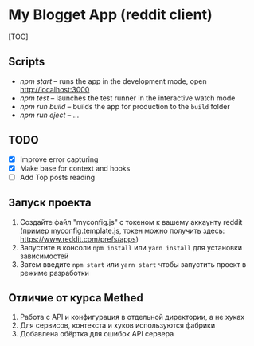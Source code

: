 # My Blogget App (reddit client)

[TOC]

## Scripts


- *npm start* – runs the app in the development mode, open [http://localhost:3000](http://localhost:3000)
- *npm test* – launches the test runner in the interactive watch mode
- *npm run build* – builds the app for production to the `build` folder
- *npm run eject* – ...

## TODO
- [x] Improve error capturing
- [x] Make base for context and hooks
- [ ] Add Top posts reading

## Запуск проекта
1. Создайте файл "myconfig.js" с токеном к вашему аккаунту reddit
   (пример myconfig.template.js, токен можно получить здесь: https://www.reddit.com/prefs/apps)
2. Запустите в консоли `npm install` или `yarn install` для установки зависимостей
3. Затем введите `npm start` или `yarn start` чтобы запустить проект в режиме разработки

## Отличие от курса Methed
1. Работа с API и конфигурация в отдельной директории, а не хуках
2. Для сервисов, контекста и хуков используются фабрики
3. Добавлена обёртка для ошибок API сервера

